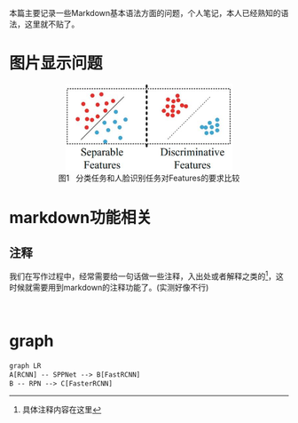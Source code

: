 ﻿---
title: 
date: 2017-03-09
tags:
categories: ["开发环境与工具"]
mathjax: true
---
本篇主要记录一些Markdown基本语法方面的问题，个人笔记，本人已经熟知的语法，这里就不贴了。
<!-- more -->

# 图片显示问题
<div align=center>
  <img src="https://github.com/JuneXia/JuneXia.github.io/raw/hexo/source/images/ml/center-loss1.jpg" width = 60% height = 60% />
</div>
<center>图1 &nbsp;  分类任务和人脸识别任务对Features的要求比较</center>


# markdown功能相关
## 注释
我们在写作过程中，经常需要给一句话做一些注释，入出处或者解释之类的[^1]，这时候就需要用到markdown的注释功能了。(实测好像不行)

[^1]: 具体注释内容在这里


<br>


# graph

```mermaid
graph LR
A[RCNN] -- SPPNet --> B[FastRCNN]
B -- RPN --> C[FasterRCNN]
```
